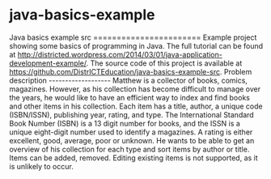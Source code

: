 java-basics-example
===================

Java basics example src =======================  Example project showing some basics of programming in Java. The full tutorial can be found at http://districted.wordpress.com/2014/03/01/java-application-development-example/. The source code of this project is available at https://github.com/DistrICTEducation/java-basics-example-src.  Problem description -------------------  Matthew is a collector of books, comics, magazines. However, as his collection has become difficult to manage over the years, he would like to have an efficient way to index and find books and other items in his collection.  Each item has a title, author, a unique code (ISBN/ISSN), publishing year, rating, and type. The International Standard Book Number (ISBN) is a 13 digit number for books, and the ISSN is a unique eight-digit number used to identify a magazines. A rating is either excellent, good, average, poor or unknown.  He wants to be able to get an overview of his collection for each type and sort items by author or title. Items can be added, removed. Editing existing items is not supported, as it is unlikely to occur.
